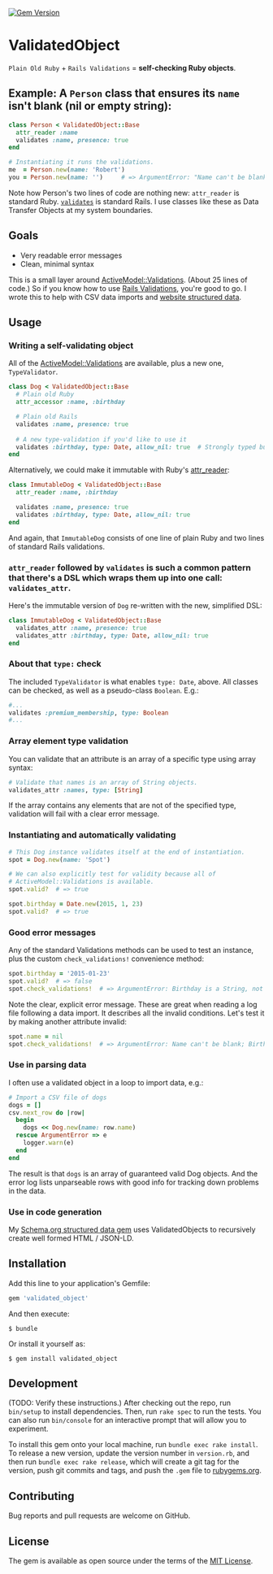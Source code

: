 [![Gem Version](https://badge.fury.io/rb/validated_object.svg)](https://badge.fury.io/rb/validated_object) 
# ValidatedObject

`Plain Old Ruby` + `Rails Validations` = **self-checking Ruby objects**.

## Example: A `Person` class that ensures its `name` isn't blank (nil or empty string):

```ruby
class Person < ValidatedObject::Base
  attr_reader :name
  validates :name, presence: true
end

# Instantiating it runs the validations.
me  = Person.new(name: 'Robert')
you = Person.new(name: '')     # => ArgumentError: "Name can't be blank"
```

Note how Person's two lines of code are nothing new: `attr_reader` is standard Ruby. [`validates`](https://guides.rubyonrails.org/active_record_validations.html) is standard Rails. I use classes like these as Data Transfer Objects at my system boundaries.


## Goals

* Very readable error messages
* Clean, minimal syntax

This is a small layer around
[ActiveModel::Validations](http://api.rubyonrails.org/classes/ActiveModel/Validations/ClassMethods.html#method-i-validates). (About 25 lines of code.) So if you know how to use [Rails Validations](https://guides.rubyonrails.org/active_record_validations.html), you're good to go. I wrote this to help with CSV data imports and [website structured data](https://github.com/public-law/schema-dot-org).


## Usage


### Writing a self-validating object

All of the [ActiveModel::Validations](http://api.rubyonrails.org/classes/ActiveModel/Validations/ClassMethods.html#method-i-validates) are available, plus a new one, `TypeValidator`.

```ruby
class Dog < ValidatedObject::Base
  # Plain old Ruby
  attr_accessor :name, :birthday

  # Plain old Rails
  validates :name, presence: true
  
  # A new type-validation if you'd like to use it
  validates :birthday, type: Date, allow_nil: true  # Strongly typed but optional
end
```

Alternatively, we could make it immutable with Ruby's [attr_reader](https://bootrails.com/blog/ruby-attr-accessor-attr-writer-attr-reader/#2-attr_reader-attr_writer--attr_accessor):

```ruby
class ImmutableDog < ValidatedObject::Base
  attr_reader :name, :birthday

  validates :name, presence: true
  validates :birthday, type: Date, allow_nil: true
end
```

And again, that `ImmutableDog` consists of one line of plain Ruby and two lines of standard Rails validations.

### `attr_reader` followed by `validates` is such a common pattern that there's a DSL which wraps them up into one call: `validates_attr`.

Here's the immutable version of `Dog` re-written with the new, simplified DSL:

```ruby
class ImmutableDog < ValidatedObject::Base
  validates_attr :name, presence: true
  validates_attr :birthday, type: Date, allow_nil: true 
end
```

### About that `type:` check

The included `TypeValidator` is what enables `type: Date`, above. All classes can be checked, as well as a pseudo-class `Boolean`. E.g.:

```ruby
#...
validates :premium_membership, type: Boolean
#...
```


### Array element type validation

You can validate that an attribute is an array of a specific type using array syntax:

```ruby
# Validate that names is an array of String objects.
validates_attr :names, type: [String]
```

If the array contains any elements that are not of the specified type, validation will fail with a clear error message.


### Instantiating and automatically validating

```ruby
# This Dog instance validates itself at the end of instantiation.
spot = Dog.new(name: 'Spot')
```

```ruby
# We can also explicitly test for validity because all of
# ActiveModel::Validations is available.
spot.valid?  # => true

spot.birthday = Date.new(2015, 1, 23)
spot.valid?  # => true
```

### Good error messages

Any of the standard Validations methods can be
used to test an instance, plus the custom `check_validations!` convenience method:

```ruby
spot.birthday = '2015-01-23'
spot.valid?  # => false
spot.check_validations!  # => ArgumentError: Birthday is a String, not a Date
```

Note the clear, explicit error message. These are great when reading a log
file following a data import. It describes all the invalid conditions. Let's 
test it by making another attribute invalid:

```ruby
spot.name = nil
spot.check_validations!  # => ArgumentError: Name can't be blank; Birthday is a String, not a Date
```


### Use in parsing data

I often use a validated object in a loop to import data, e.g.:

```ruby
# Import a CSV file of dogs
dogs = []
csv.next_row do |row|
  begin
    dogs << Dog.new(name: row.name)
  rescue ArgumentError => e
    logger.warn(e)
  end
end
```

The result is that `dogs` is an array of guaranteed valid Dog objects. And the
error log lists unparseable rows with good info for tracking down problems in
the data.

### Use in code generation

My [Schema.org structured data gem](https://github.com/public-law/schema-dot-org) uses ValidatedObjects to recursively create well formed HTML / JSON-LD. 

## Installation

Add this line to your application's Gemfile:

```ruby
gem 'validated_object'
```

And then execute:

    $ bundle

Or install it yourself as:

    $ gem install validated_object



## Development

(TODO: Verify these instructions.) After checking out the repo, run `bin/setup`
to install dependencies. Then, run `rake spec` to run the tests. You can also
run `bin/console` for an interactive prompt that will allow you to experiment.

To install this gem onto your local machine, run `bundle exec rake install`. To
release a new version, update the version number in `version.rb`, and then run
`bundle exec rake release`, which will create a git tag for the version, push
git commits and tags, and push the `.gem` file to
[rubygems.org](https://rubygems.org).

## Contributing

Bug reports and pull requests are welcome on GitHub.


## License

The gem is available as open source under the terms of the [MIT License](http://opensource.org/licenses/MIT).
